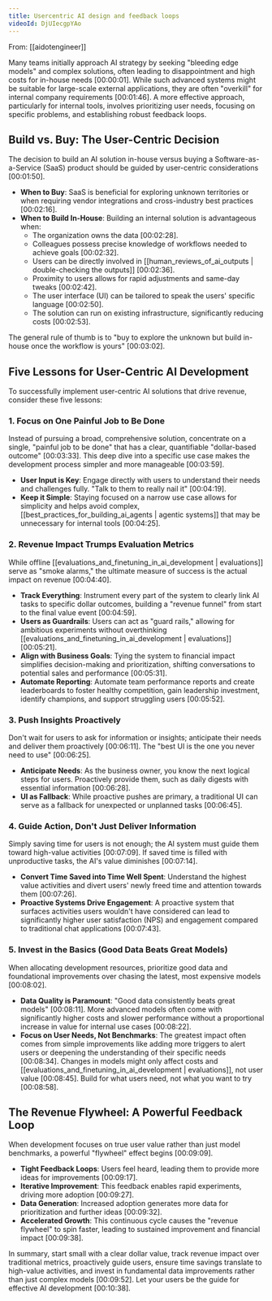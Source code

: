 ```yaml
---
title: Usercentric AI design and feedback loops
videoId: DjUIecgpYAo
---
```


From: [[aidotengineer]] <br/> 

Many teams initially approach AI strategy by seeking "bleeding edge models" and complex solutions, often leading to disappointment and high costs for in-house needs <a class="yt-timestamp" data-t="00:00:01">[00:00:01]</a>. While such advanced systems might be suitable for large-scale external applications, they are often "overkill" for internal company requirements <a class="yt-timestamp" data-t="00:01:46">[00:01:46]</a>. A more effective approach, particularly for internal tools, involves prioritizing user needs, focusing on specific problems, and establishing robust feedback loops.

## Build vs. Buy: The User-Centric Decision

The decision to build an AI solution in-house versus buying a Software-as-a-Service (SaaS) product should be guided by user-centric considerations <a class="yt-timestamp" data-t="00:01:50">[00:01:50]</a>.

*   **When to Buy**: SaaS is beneficial for exploring unknown territories or when requiring vendor integrations and cross-industry best practices <a class="yt-timestamp" data-t="00:02:16">[00:02:16]</a>.
*   **When to Build In-House**: Building an internal solution is advantageous when:
    *   The organization owns the data <a class="yt-timestamp" data-t="00:02:28">[00:02:28]</a>.
    *   Colleagues possess precise knowledge of workflows needed to achieve goals <a class="yt-timestamp" data-t="00:02:32">[00:02:32]</a>.
    *   Users can be directly involved in [[human_reviews_of_ai_outputs | double-checking the outputs]] <a class="yt-timestamp" data-t="00:02:36">[00:02:36]</a>.
    *   Proximity to users allows for rapid adjustments and same-day tweaks <a class="yt-timestamp" data-t="00:02:42">[00:02:42]</a>.
    *   The user interface (UI) can be tailored to speak the users' specific language <a class="yt-timestamp" data-t="00:02:50">[00:02:50]</a>.
    *   The solution can run on existing infrastructure, significantly reducing costs <a class="yt-timestamp" data-t="00:02:53">[00:02:53]</a>.

The general rule of thumb is to "buy to explore the unknown but build in-house once the workflow is yours" <a class="yt-timestamp" data-t="00:03:02">[00:03:02]</a>.

## Five Lessons for User-Centric AI Development

To successfully implement user-centric AI solutions that drive revenue, consider these five lessons:

### 1. Focus on One Painful Job to Be Done

Instead of pursuing a broad, comprehensive solution, concentrate on a single, "painful job to be done" that has a clear, quantifiable "dollar-based outcome" <a class="yt-timestamp" data-t="00:03:33">[00:03:33]</a>. This deep dive into a specific use case makes the development process simpler and more manageable <a class="yt-timestamp" data-t="00:03:59">[00:03:59]</a>.

*   **User Input is Key**: Engage directly with users to understand their needs and challenges fully. "Talk to them to really nail it" <a class="yt-timestamp" data-t="00:04:19">[00:04:19]</a>.
*   **Keep it Simple**: Staying focused on a narrow use case allows for simplicity and helps avoid complex, [[best_practices_for_building_ai_agents | agentic systems]] that may be unnecessary for internal tools <a class="yt-timestamp" data-t="00:04:25">[00:04:25]</a>.

### 2. Revenue Impact Trumps Evaluation Metrics

While offline [[evaluations_and_finetuning_in_ai_development | evaluations]] serve as "smoke alarms," the ultimate measure of success is the actual impact on revenue <a class="yt-timestamp" data-t="00:04:40">[00:04:40]</a>.

*   **Track Everything**: Instrument every part of the system to clearly link AI tasks to specific dollar outcomes, building a "revenue funnel" from start to the final value event <a class="yt-timestamp" data-t="00:04:59">[00:04:59]</a>.
*   **Users as Guardrails**: Users can act as "guard rails," allowing for ambitious experiments without overthinking [[evaluations_and_finetuning_in_ai_development | evaluations]] <a class="yt-timestamp" data-t="00:05:21">[00:05:21]</a>.
*   **Align with Business Goals**: Tying the system to financial impact simplifies decision-making and prioritization, shifting conversations to potential sales and performance <a class="yt-timestamp" data-t="00:05:31">[00:05:31]</a>.
*   **Automate Reporting**: Automate team performance reports and create leaderboards to foster healthy competition, gain leadership investment, identify champions, and support struggling users <a class="yt-timestamp" data-t="00:05:52">[00:05:52]</a>.

### 3. Push Insights Proactively

Don't wait for users to ask for information or insights; anticipate their needs and deliver them proactively <a class="yt-timestamp" data-t="00:06:11">[00:06:11]</a>. The "best UI is the one you never need to use" <a class="yt-timestamp" data-t="00:06:25">[00:06:25]</a>.

*   **Anticipate Needs**: As the business owner, you know the next logical steps for users. Proactively provide them, such as daily digests with essential information <a class="yt-timestamp" data-t="00:06:28">[00:06:28]</a>.
*   **UI as Fallback**: While proactive pushes are primary, a traditional UI can serve as a fallback for unexpected or unplanned tasks <a class="yt-timestamp" data-t="00:06:45">[00:06:45]</a>.

### 4. Guide Action, Don't Just Deliver Information

Simply saving time for users is not enough; the AI system must guide them toward high-value activities <a class="yt-timestamp" data-t="00:07:09">[00:07:09]</a>. If saved time is filled with unproductive tasks, the AI's value diminishes <a class="yt-timestamp" data-t="00:07:14">[00:07:14]</a>.

*   **Convert Time Saved into Time Well Spent**: Understand the highest value activities and divert users' newly freed time and attention towards them <a class="yt-timestamp" data-t="00:07:26">[00:07:26]</a>.
*   **Proactive Systems Drive Engagement**: A proactive system that surfaces activities users wouldn't have considered can lead to significantly higher user satisfaction (NPS) and engagement compared to traditional chat applications <a class="yt-timestamp" data-t="00:07:43">[00:07:43]</a>.

### 5. Invest in the Basics (Good Data Beats Great Models)

When allocating development resources, prioritize good data and foundational improvements over chasing the latest, most expensive models <a class="yt-timestamp" data-t="00:08:02">[00:08:02]</a>.

*   **Data Quality is Paramount**: "Good data consistently beats great models" <a class="yt-timestamp" data-t="00:08:11">[00:08:11]</a>. More advanced models often come with significantly higher costs and slower performance without a proportional increase in value for internal use cases <a class="yt-timestamp" data-t="00:08:22">[00:08:22]</a>.
*   **Focus on User Needs, Not Benchmarks**: The greatest impact often comes from simple improvements like adding more triggers to alert users or deepening the understanding of their specific needs <a class="yt-timestamp" data-t="00:08:34">[00:08:34]</a>. Changes in models might only affect costs and [[evaluations_and_finetuning_in_ai_development | evaluations]], not user value <a class="yt-timestamp" data-t="00:08:45">[00:08:45]</a>. Build for what users need, not what you want to try <a class="yt-timestamp" data-t="00:08:58">[00:08:58]</a>.

## The Revenue Flywheel: A Powerful Feedback Loop

When development focuses on true user value rather than just model benchmarks, a powerful "flywheel" effect begins <a class="yt-timestamp" data-t="00:09:09">[00:09:09]</a>.

*   **Tight Feedback Loops**: Users feel heard, leading them to provide more ideas for improvements <a class="yt-timestamp" data-t="00:09:17">[00:09:17]</a>.
*   **Iterative Improvement**: This feedback enables rapid experiments, driving more adoption <a class="yt-timestamp" data-t="00:09:27">[00:09:27]</a>.
*   **Data Generation**: Increased adoption generates more data for prioritization and further ideas <a class="yt-timestamp" data-t="00:09:32">[00:09:32]</a>.
*   **Accelerated Growth**: This continuous cycle causes the "revenue flywheel" to spin faster, leading to sustained improvement and financial impact <a class="yt-timestamp" data-t="00:09:38">[00:09:38]</a>.

In summary, start small with a clear dollar value, track revenue impact over traditional metrics, proactively guide users, ensure time savings translate to high-value activities, and invest in fundamental data improvements rather than just complex models <a class="yt-timestamp" data-t="00:09:52">[00:09:52]</a>. Let your users be the guide for effective AI development <a class="yt-timestamp" data-t="00:10:38">[00:10:38]</a>.